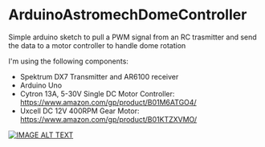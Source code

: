# ArduinoAstromechDomeController
Simple arduino sketch to pull a PWM signal from an RC trasmitter and send the data to a motor controller to handle dome rotation

I'm using the following components:
 
* Spektrum DX7 Transmitter and AR6100 receiver
* Arduino Uno
* Cytron 13A, 5-30V Single DC Motor Controller: https://www.amazon.com/gp/product/B01M6ATGO4/
* Uxcell DC 12V 400RPM Gear Motor: https://www.amazon.com/gp/product/B01KTZXVMO/

[![IMAGE ALT TEXT](http://img.youtube.com/vi/nJnH7HqQnOQ/0.jpg)](https://www.youtube.com/watch?v=nJnH7HqQnOQ "Arduino Dome Rotation Controller")

